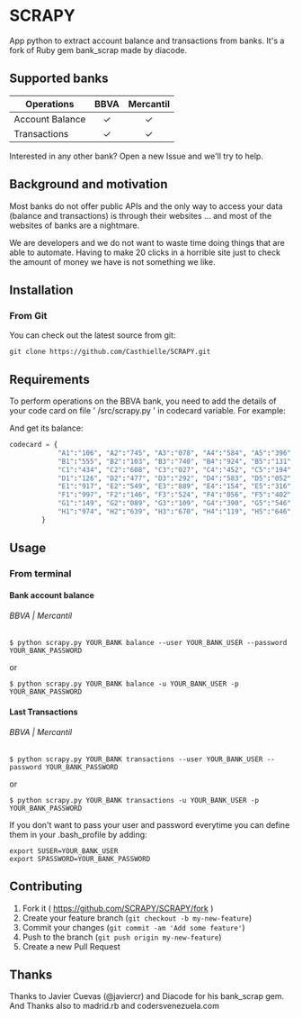 # SCRAPY
App python to extract account balance and transactions from banks. It's a fork of Ruby gem bank_scrap made by diacode.


## Supported banks


| Operations      |  BBVA  |  Mercantil  |
|-----------------|:------:|:-----------:|
| Account Balance |    ✓   |      ✓      |
|  Transactions   |    ✓   |      ✓      |

Interested in any other bank? Open a new Issue and we'll try to help.


## Background and motivation

Most banks do not offer public APIs and the only way to access your data (balance and transactions) is through their websites ... and most of the websites of banks are a nightmare.

We are developers and we do not want to waste time doing things that are able to automate. Having to make 20 clicks in a horrible site just to check the amount of money we have is not something we like.


## Installation

### From Git

You can check out the latest source from git:

    git clone https://github.com/Casthielle/SCRAPY.git


## Requirements

To perform operations on the BBVA bank, you need to add the details of your code card on file ' /src/scrapy.py ' in codecard variable. For example:

And get its balance:
```python
codecard = {
			"A1":"106", "A2":"745", "A3":"078", "A4":"584", "A5":"396", "A6":"818", "A7":"537", "A8":"577", "A9":"184", "A10":"380",
			"B1":"555", "B2":"103", "B3":"740", "B4":"924", "B5":"131", "B6":"482", "B7":"028", "B8":"116", "B9":"040", "B10":"282",
			"C1":"434", "C2":"608", "C3":"027", "C4":"452", "C5":"194", "C6":"085", "C7":"633", "C8":"058", "C9":"427", "C10":"897",
			"D1":"126", "D2":"477", "D3":"292", "D4":"583", "D5":"052", "D6":"275", "D7":"951", "D8":"162", "D9":"162", "D10":"709",
			"E1":"917", "E2":"549", "E3":"889", "E4":"154", "E5":"316", "E6":"903", "E7":"874", "E8":"892", "E9":"136", "E10":"587",
			"F1":"997", "F2":"146", "F3":"524", "F4":"056", "F5":"402", "F6":"290", "F7":"848", "F8":"690", "F9":"133", "F10":"522",
			"G1":"149", "G2":"089", "G3":"109", "G4":"390", "G5":"546", "G6":"016", "G7":"669", "G8":"509", "G9":"812", "G10":"419",
			"H1":"974", "H2":"639", "H3":"670", "H4":"119", "H5":"646", "H6":"272", "H7":"565", "H8":"489", "H9":"207", "H10":"049"
		}
```

## Usage

### From terminal
#### Bank account balance

###### BBVA | Mercantil

    $ python scrapy.py YOUR_BANK balance --user YOUR_BANK_USER --password YOUR_BANK_PASSWORD

or

	$ python scrapy.py YOUR_BANK balance -u YOUR_BANK_USER -p YOUR_BANK_PASSWORD

#### Last Transactions
###### BBVA | Mercantil

    $ python scrapy.py YOUR_BANK transactions --user YOUR_BANK_USER --password YOUR_BANK_PASSWORD

or

	$ python scrapy.py YOUR_BANK transactions -u YOUR_BANK_USER -p YOUR_BANK_PASSWORD


If you don't want to pass your user and password everytime you can define them in your .bash_profile by adding:

    export SUSER=YOUR_BANK_USER
    export SPASSWORD=YOUR_BANK_PASSWORD


## Contributing

1. Fork it ( https://github.com/SCRAPY/SCRAPY/fork )
2. Create your feature branch (`git checkout -b my-new-feature`)
3. Commit your changes (`git commit -am 'Add some feature'`)
4. Push to the branch (`git push origin my-new-feature`)
5. Create a new Pull Request

## Thanks

Thanks to Javier Cuevas (@javiercr) and Diacode for his bank_scrap gem.
And Thanks also to madrid.rb and codersvenezuela.com